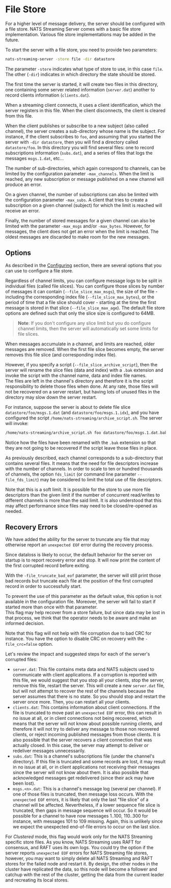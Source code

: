 # File Store

For a higher level of message delivery, the server should be configured with a file store. NATS Streaming Server comes with a basic file store implementation. Various file store implementations may be added in the future.

To start the server with a file store, you need to provide two parameters:

```bash
nats-streaming-server -store file -dir datastore
```

The parameter `-store` indicates what type of store to use, in this case `file`. The other \(`-dir`\) indicates in which directory the state should be stored.

The first time the server is started, it will create two files in this directory, one containing some server related information \(`server.dat`\) another to record clients information \(`clients.dat`\).

When a streaming client connects, it uses a client identification, which the server registers in this file. When the client disconnects, the client is cleared from this file.

When the client publishes or subscribe to a new subject \(also called channel\), the server creates a sub-directory whose name is the subject. For instance, if the client subscribes to `foo`, and assuming that you started the server with `-dir datastore`, then you will find a directory called `datastore/foo`. In this directory you will find several files: one to record subscriptions information \(`subs.dat`\), and a series of files that logs the messages `msgs.1.dat`, etc...

The number of sub-directories, which again correspond to channels, can be limited by the configuration parameter `-max_channels`. When the limit is reached, any new subscription or message published on a new channel will produce an error.

On a given channel, the number of subscriptions can also be limited with the configuration parameter `-max_subs`. A client that tries to create a subscription on a given channel \(subject\) for which the limit is reached will receive an error.

Finally, the number of stored messages for a given channel can also be limited with the parameter `-max_msgs` and/or `-max_bytes`. However, for messages, the client does not get an error when the limit is reached. The oldest messages are discarded to make room for the new messages.

## Options

As described in the [Configuring](../cfgfile.md#configuration-file) section, there are several options that you can use to configure a file store.

Regardless of channel limits, you can configure message logs to be split in individual files \(called file slices\). You can configure those slices by number of messages it can contain \(`--file_slice_max_msgs`\), the size of the file - including the corresponding index file \(`--file_slice_max_bytes`\), or the period of time that a file slice should cover - starting at the time the first message is stored in that slice \(`--file_slice_max_age`\). The default file store options are defined such that only the slice size is configured to 64MB.

> **Note**: If you don't configure any slice limit but you do configure channel limits, then the server will automatically set some limits for file slices.

When messages accumulate in a channel, and limits are reached, older messages are removed. When the first file slice becomes empty, the server removes this file slice \(and corresponding index file\).

However, if you specify a script \(`--file_slice_archive_script`\), then the server will rename the slice files \(data and index\) with a `.bak` extension and invoke the script with the channel name, data and index file names.  
The files are left in the channel's directory and therefore it is the script responsibility to delete those files when done. At any rate, those files will not be recovered on a server restart, but having lots of unused files in the directory may slow down the server restart.

For instance, suppose the server is about to delete file slice `datastore/foo/msgs.1.dat` \(and `datastore/foo/msgs.1.idx`\), and you have configured the script `/home/nats-streaming/archive_script.sh`. The server will invoke:

```bash
/home/nats-streaming/archive_script.sh foo datastore/foo/msgs.1.dat.bak datastore/foo/msgs.2.idx.bak
```

Notice how the files have been renamed with the `.bak` extension so that they are not going to be recovered if the script leave those files in place.

As previously described, each channel corresponds to a sub-directory that contains several files. It means that the need for file descriptors increase with the number of channels. In order to scale to ten or hundred thousands of channels, the option `fds_limit` \(or command line parameter `--file_fds_limit`\) may be considered to limit the total use of file descriptors.

Note that this is a soft limit. It is possible for the store to use more file descriptors than the given limit if the number of concurrent read/writes to different channels is more than the said limit. It is also understood that this may affect performance since files may need to be closed/re-opened as needed.

## Recovery Errors

We have added the ability for the server to truncate any file that may otherwise report an `unexpected EOF` error during the recovery process.

Since dataloss is likely to occur, the default behavior for the server on startup is to report recovery error and stop. It will now print the content of the first corrupted record before exiting.

With the `-file_truncate_bad_eof` parameter, the server will still print those bad records but truncate each file at the position of the first corrupted record in order to successfully start.

To prevent the use of this parameter as the default value, this option is not available in the configuration file. Moreover, the server will fail to start if started more than once with that parameter.  
This flag may help recover from a store failure, but since data may be lost in that process, we think that the operator needs to be aware and make an informed decision.

Note that this flag will not help with file corruption due to bad CRC for instance. You have the option to disable CRC on recovery with the `-file_crc=false` option.

Let's review the impact and suggested steps for each of the server's corrupted files:

* `server.dat`: This file contains meta data and NATS subjects used to communicate with client applications. If a corruption is reported with this file, we would suggest that you stop all your clients, stop the server, remove this file, restart the server. This will create a new `server.dat` file, but will not attempt to recover the rest of the channels because the server assumes that there is no state. So you should stop and restart the server once more. Then, you can restart all your clients.
* `clients.dat`: This contains information about client connections. If the file is truncated to move past an `unexpected EOF` error, this can result in no issue at all, or in client connections not being recovered, which means that the server will not know about possible running clients, and therefore it will not try to deliver any message to those non recovered clients, or reject incoming published messages from those clients. It is also possible that the server recovers a client connection that was actually closed. In this case, the server may attempt to deliver or redeliver messages unnecessarily.
* `subs.dat`: This is a channel's subscriptions file \(under the channel's directory\). If this file is truncated and some records are lost, it may result in no issue at all, or in client applications not receiving their messages since the server will not know about them. It is also possible that acknowledged messages get redelivered \(since their ack may have been lost\).
* `msgs.<n>.dat`: This is a channel's message log \(several per channel\). If one of those files is truncated, then message loss occurs. With the `unexpected EOF` errors, it is likely that only the last "file slice" of a channel will be affected. Nevertheless, if a lower sequence file slice is truncated, then gaps in message sequence will occur. So it would be possible for a channel to have now messages 1..100, 110..300 for instance, with messages 101 to 109 missing. Again, this is unlikely since we expect the unexpected end-of-file errors to occur on the last slice.

For _Clustered_ mode, this flag would work only for the NATS Streaming specific store files. As you know, NATS Streaming uses RAFT for consensus, and RAFT uses its own logs. You could try the option if the server reports `unexpected EOF` errors for NATS Streaming file stores, however, you may want to simply delete all NATS Streaming and RAFT stores for the failed node and restart it. By design, the other nodes in the cluster have replicated the data, so this node will become a follower and catchup with the rest of the cluster, getting the data from the current leader and recreating its local stores.

